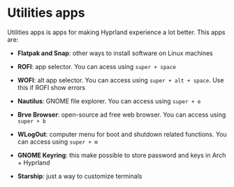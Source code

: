 # Utilities apps

Utilities apps is apps for making Hyprland experience a lot better. This apps are:

- **Flatpak and Snap**: other ways to install software on Linux machines

- **ROFI**: app selector. You can acess using `super + space`

- **WOFI**: alt app selector. You can access using `super + alt + space`. Use this if ROFI show errors

- **Nautilus**: GNOME file explorer. You can access using `super + e`

- **Brve Browser**: open-source ad free web browser. You can access using `super + b`

- **WLogOut**: computer menu for boot and shutdown related functions. You can access using `super + m`

- **GNOME Keyring**: this make possible to store password and keys in Arch + Hyprland

- **Starship**: just a way to customize terminals

